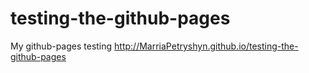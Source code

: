 # testing-the-github-pages
My github-pages testing
http://MarriaPetryshyn.github.io/testing-the-github-pages
